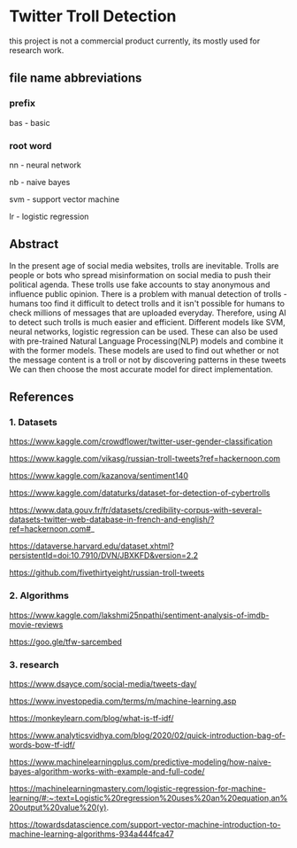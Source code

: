 # Twitter Troll Detection

this project is not a commercial product currently, its mostly used for research work.

## file name abbreviations
### prefix
bas - basic

### root word
nn - neural network

nb - naive bayes

svm - support vector machine

lr - logistic regression

## Abstract
In the present age of social media websites, trolls are inevitable. Trolls are people or bots who spread misinformation on social media
to push their political agenda. These trolls use fake accounts to stay anonymous and influence public opinion. 
There is a problem with manual detection of trolls - humans too find it difficult to detect trolls and it isn't possible for humans to 
check millions of messages that are uploaded everyday. Therefore, using AI to detect such trolls is much easier and efficient.
Different models like SVM, neural networks, logistic regression can be used. These can also be used with pre-trained Natural Language Processing(NLP) models
and combine it with the former models. These models are used to find out whether or not the message content is a troll or not by discovering patterns in these tweets We can then choose the most accurate model for direct implementation.

## References
### 1. Datasets

https://www.kaggle.com/crowdflower/twitter-user-gender-classification

https://www.kaggle.com/vikasg/russian-troll-tweets?ref=hackernoon.com 

https://www.kaggle.com/kazanova/sentiment140

https://www.kaggle.com/dataturks/dataset-for-detection-of-cybertrolls

https://www.data.gouv.fr/fr/datasets/credibility-corpus-with-several-datasets-twitter-web-database-in-french-and-english/?ref=hackernoon.com#_

https://dataverse.harvard.edu/dataset.xhtml?persistentId=doi:10.7910/DVN/JBXKFD&version=2.2

https://github.com/fivethirtyeight/russian-troll-tweets

### 2. Algorithms

https://www.kaggle.com/lakshmi25npathi/sentiment-analysis-of-imdb-movie-reviews

https://goo.gle/tfw-sarcembed

### 3. research

https://www.dsayce.com/social-media/tweets-day/

https://www.investopedia.com/terms/m/machine-learning.asp

https://monkeylearn.com/blog/what-is-tf-idf/

https://www.analyticsvidhya.com/blog/2020/02/quick-introduction-bag-of-words-bow-tf-idf/

https://www.machinelearningplus.com/predictive-modeling/how-naive-bayes-algorithm-works-with-example-and-full-code/

https://machinelearningmastery.com/logistic-regression-for-machine-learning/#:~:text=Logistic%20regression%20uses%20an%20equation,an%20output%20value%20(y).

https://towardsdatascience.com/support-vector-machine-introduction-to-machine-learning-algorithms-934a444fca47
